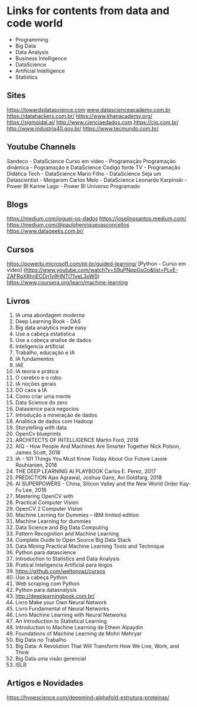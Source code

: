 # Links for contents from data and code world
* Programming
* Big Data
* Data Analysis
* Business Intelligence
* DataScience
* Artificial Intelligence
* Statistics

## Sites
https://towardsdatascience.com
www.datascienceacademy.com.br
https://datahackers.com.br/
https://www.khanacademy.org/
https://sigmoidal.ai/
http://www.cienciaedados.com
https://cio.com.br/
http://www.industria40.gov.br/
https://www.tecmundo.com.br/

## Youtube Channels
Sandeco - DataScience
Curso em video - Programação
Programação dinâmica - Pogramação e DataScience
Codigo fonte TV - Programação
Didática Tech - DataScience
Mario Filho - DataScience
Seja um Datascientist - Meigarom
Carlos Melo - DataScience
Leonardo Karpinski - Power BI
Karine Lago - Power BI
Universo Programado

## Blogs
https://medium.com/joguei-os-dados
https://joselinosantos.medium.com/
https://medium.com/@paulohenriquevasconcellos
https://www.datageeks.com.br/

## Cursos
https://powerbi.microsoft.com/pt-br/guided-learning/
[Python - Curso em video] (https://www.youtube.com/watch?v=S9uPNppGsGo&list=PLvE-ZAFRgX8hnECDn1v9HNTI71veL3oW0)
https://www.coursera.org/learn/machine-learning

## Livros
1. IA uma abordagem moderna
2. Deep Learning Book - DAS
3. Big data analytics made easy
4. Use a cabeça estatistica
5. Use a cabeça analise de dados
6. Inteligencia artificial
7. Trabalho, educação e IA
8. IA fundamentos
9. IAE
10. IA teoria e pratica
11. O cerebro e o robo
12. IA noções gerais
13. DO caos a IA
14. Como criar uma mente
15. Data Science do zero
16. Datasience para negocios
17. Introdução a mineração de dados
18. Analitica de dados com Hadoop
19. Storytelling with data
20. OpenCv blueprints
21. ARCHITECTS OF INTELLIGENCE Martin Ford, 2018
22. AIQ - How People And Machines Are Smarter Together Nick Polson, James Scott, 2018
23. IA - 101 Things You Must Know Today About Our Future Lassie Rouhianien, 2018
24. THE DEEP LEARNING AI PLAYBOOK Carlos E. Perez, 2017
25. PREDICTION Ajax Agrawal, Joshua Gans, Avi Goldfarg, 2018
26. AI SUPERPOWERS - China, Silicon Valley and the New World Order Kay-Fu Lee, 2018
27. Mastering OpenCV with
28. Practical Computer Vision
29. OpenCV 2 Computer Vision
30. Machine Lerning for Dummies – IBM limited edition
31. Machine Learning for dummies
32. Data Science and Big Data Computing
33. Pattern Recognition and Machine Learning
34. Complete Guide to Open Source Big Data Stack
35. Data Mining Practical Machine Learning Tools and Technique
36. Python para datascience
37. Introduction to Statistics and Data Analysis
38. Pratical Inteligencia Artificial para leigos
39. https://github.com/weltonvaz/cursos
40. Use a cabeça Python
41. Web scraping com Python
42. Python para datasnalysis
43. http://deeplearningbook.com.br/
44. Livro Make your Own Neural Network
45. Livro Fundamental of Neural Networks
46. Livro Machine Learning with Neural Networks
47. An Introduction to Statistical Learning
48. Introduction to Machine Learning de Ethem Alpaydin
49. Foundations of Machine Learning de Mohri Mehryar
50. Big Data no Trabalho
51. Big Data: A Revolution That Will Transform How We Live, Work, and Think
52. Big Data uma visão gerencial
53. ISLR


## Artigos e Novidades
https://hypescience.com/deepmind-alphafold-estrutura-proteinas/
